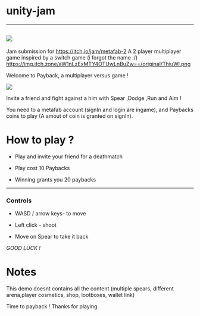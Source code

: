 # unity-jam
---
![](https://img.itch.zone/aW1nLzExMTY4OTUwLnBuZw==/original/ThiuWl.png)
---
Jam submission for https://itch.io/jam/metafab-2
A 2 player multiplayer game inspired by a switch game (i forgot the name :/)
https://img.itch.zone/aW1nLzExMTY4OTUwLnBuZw==/original/ThiuWl.png

Welcome to Payback, a multiplayer versus game !

![](https://img.itch.zone/aW1hZ2UvMTkwMDI3My8xMTE2ODgxMy5qcGc=/original/Kjl27g.jpg)

Invite a friend and fight against a him with Spear ,Dodge ,Run and Aim !

You need to a metafab account (signIn and login are ingame), and Paybacks coins to play (A amout of coin is granted on signIn).

# How to play ?

- Play and invite your friend for a deathmatch

- Play cost 10 Paybacks

- Winning grants you 20 paybacks

---
### Controls

- WASD / arrow keys- to move

- Left click - shoot

- Move on Spear to take it back

*GOOD LUCK !*

# Notes

This demo doesnt contains all the content (multiple spears, different arena,player cosmetics, shop, lootboxes, wallet link)

Time to payback ! Thanks for playing.
